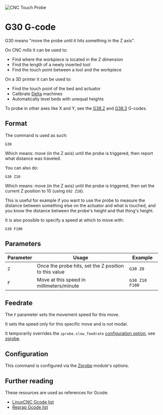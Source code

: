 
![CNC Touch Probe](/images/external/http.www.centroidcnc.com.images.cnc.touch.probe.jpg)

# G30 G-code

G30 means "move the probe until it hits something in the Z axis".

On CNC mills it can be used to:
- Find where the workpiece is located in the Z dimension
- Find the length of a newly inserted tool
- Find the touch point between a tool and the workpiece

On a 3D printer it can be used to:
- Find the touch point of the bed and actuator
- Calibrate [Delta](delta.md) machines
- Automatically level beds with unequal heights

To probe in other axes like X and Y, see the [G38.2](g38.2.md) and [G38.3](g38.3.md) G-codes.

## Format

The command is used as such:

```
G30
```

Which means: move (in the Z axis) until the probe is triggered, then report what distance was traveled.

You can also do:

```
G30 Z10
```

Which means: move (in the Z axis) until the probe is triggered, then set the current Z position to 10 (using `G92 Z10`).

This is useful for example if you want to use the probe to measure the distance between something else on the actuator and what is touched, and you know the distance between the probe's height and that thing's height.

It is also possible to specify a speed at which to move with:

```
G30 F100
```

## Parameters

| Parameter | Usage                                      | Example       |
|-----------|--------------------------------------------|---------------|
| `Z`       | Once the probe hits, set the Z position to this value | `G30 Z0`      |
| `F`       | Move at this speed in millimeters/minute  | `G30 Z10 F100`|

## Feedrate

The `F` parameter sets the movement speed for this move.

It sets the speed only for this specific move and is not modal.

It temporarily overrides the `zprobe.slow_feedrate` [configuration option](/configuring-smoothie.md), see [zprobe](zprobe.md).

## Configuration

This command is configured via the [Zprobe](zprobe.md) module's options.

## Further reading

These resources are used as references for Gcode:
- [LinuxCNC Gcode list](http://linuxcnc.org/docs/html/gcode.html)
- [Reprap Gcode list](http://reprap.org/wiki/G-code)
